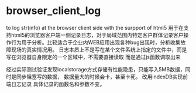 # browser_client_log
 to log str(info) at the browser client side with the surpport of html5
用于在支持html5的浏览器客户端一侧记录日志，对于局域范围内特定客户群体记录客户操作行为用于分析。比较适合于企业内WEB应用出现各种bug出现时，分析收集故障现场的真实情况用。
日志本质上不是写在某个文件系统上指定的文件中，而是写在浏览器自身限定的一个区域中，不需要直接读取
而是通过js函数调取出来

经过实际测试验证发现localstorage方式存储有性能隐患，只能写入5MB数据，同时是同步阻塞写的数据，
数据量大的时候会卡，甚至卡死。
改用indexDB实现前端日志记录
具体记录的函数名和参数不变。